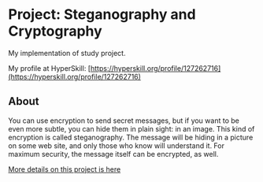 # Project: Steganography and Cryptography

My implementation of study project.

My profile at HyperSkill: [https://hyperskill.org/profile/127262716](https://hyperskill.org/profile/127262716)

## About

You can use encryption to send secret messages, but if you want to be even more subtle, you can hide them in plain sight: in an image. This kind of encryption is called steganography. The message will be hiding in a picture on some web site, and only those who know will understand it. For maximum security, the message itself can be encrypted, as well.

[More details on this project is here](https://hyperskill.org/projects/160)
